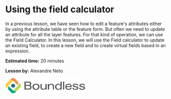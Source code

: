 # Using the field calculator

In a previous lesson, we have seen how to edit a feature's attributes
either by using the attribute table or the feature form. But often we
need to update an attribute for all the layer features. For that
kind of operation, we can use the Field Calculator. In this lesson, we
will use the Field calculator to update an existing field, to create
a new field and to create virtual fields based in an expression.

**Estimated time:** 20 minutes

**Lesson by:** Alexandre Neto

![../_shared_images/boundless.png](../_shared_images/boundless.png)
